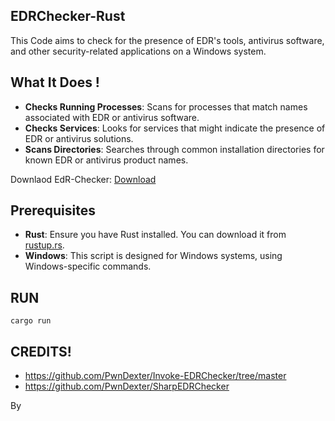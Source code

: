 ## EDRChecker-Rust

This Code aims to check for the presence of EDR's tools, antivirus software, and other security-related applications on a Windows system.

## What It Does !

- **Checks Running Processes**: Scans for processes that match names associated with EDR or antivirus software.
- **Checks Services**: Looks for services that might indicate the presence of EDR or antivirus solutions.
- **Scans Directories**: Searches through common installation directories for known EDR or antivirus product names.

Downlaod EdR-Checker: [Download](https://download.5mukx.site/#/home?url=https://github.com/Whitecat18/Rust-for-Malware-Development/tree/main/EDRChecker)

## Prerequisites

- **Rust**: Ensure you have Rust installed. You can download it from [rustup.rs](rustup.rs).
- **Windows**: This script is designed for Windows systems, using Windows-specific commands.

## RUN

```
cargo run
```

## CREDITS!

* https://github.com/PwnDexter/Invoke-EDRChecker/tree/master
* https://github.com/PwnDexter/SharpEDRChecker

By